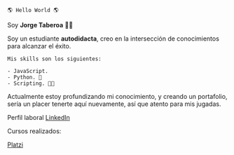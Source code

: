 	🌎 Hello World 🌎
 Soy **Jorge Taberoa** 🐱‍💻

Soy un estudiante **autodidacta**, creo en la intersección de conocimientos para alcanzar el éxito.

	Mis skills son los siguientes:

	- JavaScript.
	- Python. 🐍
	- Scripting. 👨‍💻

Actualmente estoy profundizando mi conocimiento, y creando un portafolio, sería un placer tenerte aquí nuevamente, así que atento para mis jugadas. 

Perfil laboral
[LinkedIn](https://www.linkedin.com/in/taberoajorge/) 

Cursos realizados:

[Platzi](https://platzi.com/p/jorgetaberoa/)
